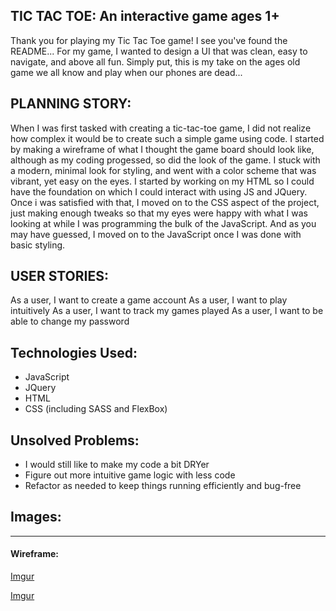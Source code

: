 ## TIC TAC TOE: An interactive game ages 1+

Thank you for playing my Tic Tac Toe game! I see you've found the README... 
For my game, I wanted to design a UI that was clean, easy to navigate, and above all fun. Simply put, this is 
my take on the ages old game we all know and play when our phones are dead...

## PLANNING STORY: 

When I was first tasked with creating a tic-tac-toe game, I did not realize how complex it would be to create such a simple game using code. I started by making a wireframe of what I thought the game board should look like, although as my coding progessed, so did the look of the game. I stuck with a modern, minimal look for styling, and went with a color scheme that was vibrant, yet easy on the eyes. I started by working on my HTML so I could have the foundation on which I could interact with using JS and JQuery. Once i was satisfied with that, I moved on to the CSS aspect of the project, just making enough tweaks so that my eyes were happy with what I was looking at while I was programming the bulk of the JavaScript. And as you may have guessed, I moved on to the JavaScript once I was done with basic styling. 

## USER STORIES:

As a user, I want to create a game account
As a user, I want to play intuitively 
As a user, I want to track my games played
As a user, I want to be able to change my password

## Technologies Used: 
- JavaScript
- JQuery
- HTML
- CSS (including SASS and FlexBox)

## Unsolved Problems:

- I would still like to make my code a bit DRYer
- Figure out more intuitive game logic with less code
- Refactor as needed to keep things running efficiently and bug-free

## Images: 

---

#### Wireframe:
[Imgur](https://i.imgur.com/XPkbKmQ.jpg)

[Imgur](https://i.imgur.com/iTKQt6B.jpg) 

